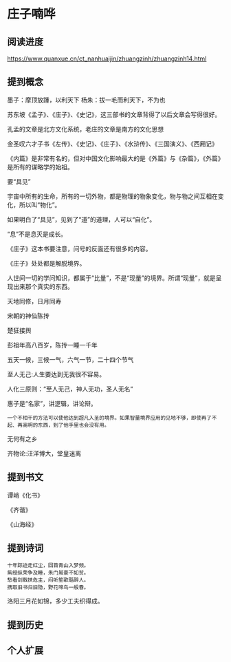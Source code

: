 # 庄子喃哗

## 阅读进度

https://www.quanxue.cn/ct_nanhuaijin/zhuangzinh/zhuangzinh14.html

## 提到概念

墨子：摩顶放踵，以利天下
杨朱：拔一毛而利天下，不为也

苏东坡《孟子》、《庄子》、《史记》，这三部书的文章背得了以后文章会写得很好。

孔孟的文章是北方文化系统，老庄的文章是南方的文化思想

金圣叹六才子书《左传》、《史记》、《庄子》、《水浒传》、《三国演义》、《西厢记》

《内篇》是非常有名的，但对中国文化影响最大的是《外篇》与《杂篇》，《外篇》是所有的谋略学的始祖。

要“具见”

宇宙中所有的生命，所有的一切外物，都是物理的物象变化，物与物之间互相在变化，所以叫“物化”。

如果明白了“具见”，见到了“道”的道理，人可以“自化”。

“息”不是息灭是成长。

《庄子》这本书要注意，问号的反面还有很多的内容。

《庄子》处处都是解脱境界。

人世间一切的学问知识，都属于“比量”，不是“现量”的境界。所谓“现量”，就是呈现出来那个真实的东西。

天地同修，日月同寿

宋朝的神仙陈抟

楚狂接舆

彭祖年高八百岁，陈抟一睡一千年

五天一候，三候一气，六气一节，二十四个节气

至人无己:人生要达到无我很不容易。

人化三原则：“至人无己，神人无功，圣人无名“

惠子是“名家”，讲逻辑，讲论辩。

```世界上的事物，本来就没有大小和好坏之分，一个人智量大，见地高，境界应用高，就能把一个不相干的小事情用来“齐家治国平天下”。修道也是一样的道理，
一个不相干的方法可以使他达到超凡入圣的境界。如果智量境界应用的见地不够，即使再了不起、再高明的东西，到了他手里也会没有用。
```

无何有之乡

齐物论:汪洋博大，堂皇迷离

## 提到书文

谭峭《化书》

《齐谐》

《山海经》





## 提到诗词

```陈抟（希夷）：
十年踪迹走红尘，回首青山入梦频。
紫绶纵荣争及睡，朱门虽豪不如贫。
愁看剑戟扶危主，闷听笙歌聒醉人。
携取旧书归旧隐，野花啼鸟一般春。
```

洛阳三月花如锦，多少工夫织得成。



## 提到历史

## 个人扩展